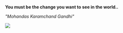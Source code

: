 **You must be the change you want to see in the world..**

*"Mohandas Karamchand Gandhi"*

![](https://api.nosense.lol/ghvc/?username=cdfrm)